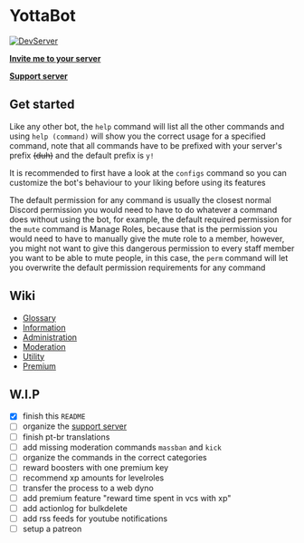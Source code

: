 # YottaBot
[![DevServer](https://discordapp.com/api/guilds/476244157245947904/widget.png?style=shield)](https://discord.gg/eNcsvsy)

**[Invite me to your server](https://discord.com/oauth2/authorize?client_id=371902120561082368&permissions=2147483647&scope=bot)**

**[Support server](https://discord.gg/eNcsvsy)**

## Get started
Like any other bot, the `help` command will list all the other commands and using `help (command)` will show you the correct usage for a specified command, note that all commands have to be prefixed with your server's prefix ~~(duh)~~ and the default prefix is `y!`

It is recommended to first have a look at the `configs` command so you can customize the bot's behaviour to your liking before using its features

The default permission for any command is usually the closest normal Discord permission you would need to have to do whatever a command does without using the bot, for example, the default required permission for the `mute` command is Manage Roles, because that is the permission you would need to have to manually give the mute role to a member, however, you might not want to give this dangerous permission to every staff member you want to be able to mute people, in this case, the `perm` command will let you overwrite the default permission requirements for any command

## Wiki
* [Glossary](https://github.com/HordLawk/YottaBot/wiki/Glossary)
* [Information](https://github.com/HordLawk/YottaBot/wiki/Information)
* [Administration](https://github.com/HordLawk/YottaBot/wiki/Administration)
* [Moderation](https://github.com/HordLawk/YottaBot/wiki/Moderation)
* [Utility](https://github.com/HordLawk/YottaBot/wiki/Utility)
* [Premium](https://github.com/HordLawk/YottaBot/wiki/Premium)

## W.I.P
- [x] finish this `README`
- [ ] organize the [support server](https://discord.gg/eNcsvsy)
- [ ] finish pt-br translations
- [ ] add missing moderation commands `massban` and `kick`
- [ ] organize the commands in the correct categories
- [ ] reward boosters with one premium key
- [ ] recommend xp amounts for levelroles
- [ ] transfer the process to a web dyno
- [ ] add premium feature "reward time spent in vcs with xp"
- [ ] add actionlog for bulkdelete
- [ ] add rss feeds for youtube notifications
- [ ] setup a patreon